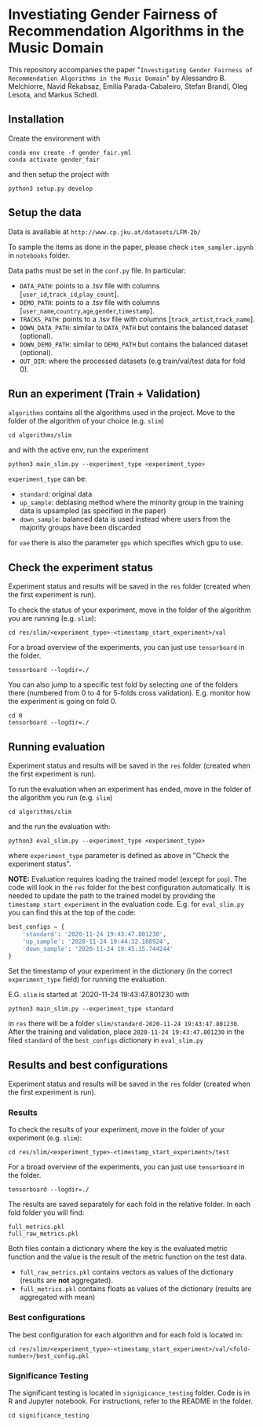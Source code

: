 # Investiating Gender Fairness of Recommendation Algorithms in the Music Domain

This repository accompanies the paper "`Investigating Gender Fairness of Recommendation Algorithms in the Music Domain`" by Alessandro B. Melchiorre, Navid Rekabsaz, Emilia Parada-Cabaleiro, Stefan Brandl, Oleg Lesota, and Markus Schedl.

## Installation

Create the environment with

~~~
conda env create -f gender_fair.yml
conda activate gender_fair
~~~

and then setup the project with
~~~
python3 setup.py develop
~~~

## Setup the data
Data is available at `http://www.cp.jku.at/datasets/LFM-2b/`

To sample the items as done in the paper, please check `item_sampler.ipynb` in `notebooks` folder.

Data paths must be set in the `conf.py` file. In particular:
- `DATA_PATH`: points to a .tsv file with columns [`user_id`,`track_id`,`play_count`].
- `DEMO_PATH`: points to a .tsv file with columns [`user_name`,`country`,`age`,`gender`,`timestamp`].
- `TRACKS_PATH`: points to a .tsv file with columns [`track_artist`,`track_name`].
- `DOWN_DATA_PATH`: similar to `DATA_PATH` but contains the balanced dataset (optional).
- `DOWN_DEMO_PATH`: similar to `DEMO_PATH` but contains the balanced dataset (optional).
- `OUT_DIR`: where the processed datasets (e.g train/val/test data for fold 0).
## Run an experiment (Train + Validation)
`algorithms` contains all the algorithms used in the project. Move to the folder of the algorithm of your choice (e.g. `slim`)
~~~
cd algorithms/slim
~~~
and with the active env, run the experiment
~~~
python3 main_slim.py --experiment_type <experiment_type>
~~~
`experiment_type` can be:
- `standard`: original data
- `up_sample`: debiasing method where the minority group in the training data is upsampled (as specified in the paper)
- `down_sample`: balanced data is used instead where users from the majority groups have been discarded

for `vae` there is also the parameter `gpu` which specifies which gpu to use.
## Check the experiment status
Experiment status and results will be saved in the `res` folder (created when the first experiment is run).
 
To check the status of your experiment, move in the folder of the algorithm you are running (e.g. `slim`):
~~~
cd res/slim/<experiment_type>-<timestamp_start_experiment>/val
~~~

For a broad overview of the experiments, you can just use `tensorboard` in the folder.
~~~
tensorboard --logdir=./
~~~
You can also jump to a specific test fold by selecting one of the folders there (numbered from 0 to 4 for 5-folds cross validation).
E.g. monitor how the experiment is going on fold 0.
~~~
cd 0
tensorboard --logdir=./
~~~

## Running evaluation
Experiment status and results will be saved in the `res` folder (created when the first experiment is run).

To run the evaluation when an experiment has ended, move in the folder of the algorithm you run (e.g. `slim`)
~~~
cd algorithms/slim
~~~
and the run the evaluation with:
~~~
python3 eval_slim.py --experiment_type <experiment_type>
~~~
where `experiment_type` parameter is defined as above in "Check the experiment status".

**NOTE:** Evaluation requires loading the trained model (except for `pop`). The code will look in the `res` folder for the best configuration automatically.
It is needed to update the path to the trained model by providing the `timestamp_start_experiment` in the evaluation code.
E.g. for `eval_slim.py` you can find this at the top of the code:
~~~python
best_configs = {
    'standard': '2020-11-24 19:43:47.801230',
    'up_sample': '2020-11-24 19:44:32.188924',
    'down_sample': '2020-11-24 19:45:15.744244'
}
~~~
Set the timestamp of your experiment in the dictionary (in the correct `experiment_type` field) for running the evaluation.

E.G. `slim` is started at `2020-11-24 19:43:47.801230 with
~~~
python3 main_slim.py --experiment_type standard
~~~
in `res` there will be a folder `slim/standard-2020-11-24 19:43:47.801230`.
After the training and validation, place `2020-11-24 19:43:47.801230` in the filed `standard` of the `best_configs` dictionary in `eval_slim.py`

## Results and best configurations
Experiment status and results will be saved in the `res` folder (created when the first experiment is run).

### Results
To check the results of your experiment, move in the folder of your experiment (e.g. `slim`):
~~~
cd res/slim/<experiment_type>-<timestamp_start_experiment>/test
~~~
For a broad overview of the experiments, you can just use `tensorboard` in the folder.
~~~
tensorboard --logdir=./
~~~

The results are saved separately for each fold in the relative folder.
In each fold folder you will find:
~~~
full_metrics.pkl
full_raw_metrics.pkl
~~~
Both files contain a dictionary where the key is the evaluated metric function and the value is the result of the metric function on the test data.
- `full_raw_metrics.pkl` contains vectors as values of the dictionary (results are **not** aggregated).
- `full_metrics.pkl` contains floats as values of the dictionary (results are aggregated with mean)

### Best configurations
The best configuration for each algorithm and for each fold is located in:
~~~
cd res/slim/<experiment_type>-<timestamp_start_experiment>/val/<fold-number>/best_config.pkl
~~~

### Significance Testing
The significant testing is located in `signigicance_testing` folder. Code is in R and Jupyter notebook.
For instructions, refer to the README in the folder.
~~~
cd significance_testing
~~~
